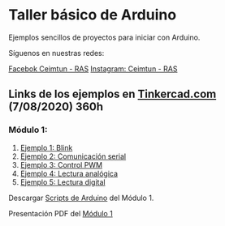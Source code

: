 # Taller básico de Arduino
Ejemplos sencillos de proyectos para iniciar con Arduino.

Síguenos en nuestras redes:

[Facebok Ceimtun - RAS](https://www.facebook.com/RAS.UNAL)
[Instagram: Ceimtun - RAS](https://www.instagram.com/ceimtun/)

## Links de los ejemplos en [Tinkercad.com](https://www.tinkercad.com/)  (7/08/2020) 360h


### Módulo 1:
1. [Ejemplo 1: Blink](https://www.tinkercad.com/things/e0gzRiL9gP1-ejemplo-1-blink/editel?sharecode=VfsZEvGK7lSAhylVN8umNI0ujb6Bc1aLRriTf_xiwok)
2. [Ejemplo 2: Comunicación serial](https://www.tinkercad.com/things/eU47CH3TLI3-ejemplo-2-comunicacion-serial/editel?sharecode=n8EABw9d1vLfa9rWNmNaPARvm42MvWtop-SGD5wHUew)
3. [Ejemplo 3: Control PWM](https://www.tinkercad.com/things/j7FX1q0Dqo7-ejemplo-3-control-pwm/editel?sharecode=m51ic7vbpGdiQJQI2o0EWpuDBCr53fQnIpvFmgYb3pE)
4. [Ejemplo 4: Lectura analógica](https://www.tinkercad.com/things/bWROp4ul4Of-ejemplo-4-lectura-analogica/editel?sharecode=LPkt0VP4Xjky9ANAdw_Kz5cOdbm5uq5nP_TsQqU5gu8)
5. [Ejemplo 5: Lectura digital](https://www.tinkercad.com/things/7rMJkJhs3r6-ejemplo-5-lectura-digital/editel?sharecode=QWedzoom-PfUvoLXCAP8QbyYabFuU9Gh9GIUi17RmRM)

Descargar [Scripts de Arduino](https://github.com/JuliansCastro/Arduino/blob/master/Scripts/Module%201/Module%201.zip?raw=true) del Módulo 1.

Presentación PDF del [Módulo 1](https://github.com/JuliansCastro/Arduino/blob/master/Scripts/Module%201/TallerArduinoM%C3%B3dulo1.pdf)

<!--
### Módulo 2:


1. [Ejemplo 1: Medir temperatura LM35](https://www.tinkercad.com/things/j1Sgh6FL2VY-ejemplo-2-medir-temperatura-lm35/editel?sharecode=OlEugO5BD0KaXN7G01dN20ZLQB6xkToIlc8x4XYxcoI)
2. [Ejemplo 2: Interruptor por luz con LDR](https://www.tinkercad.com/things/8MdZXKl5Wy5-ejemplo-3-interruptor-por-luz-con-ldr/editel?sharecode=PBhHH_ZePjs61tb76Du0z2cDxDqa79N_kU2zb4j024s)
3. [Ejemplo 3: Distancia con HC-SR04](https://www.tinkercad.com/things/4gGyFkM4FIl-ejemplo-4-distancia-con-hc-sr04/editel?sharecode=CRKsnE2sjzw33e-gDzeWsvJTM6euUXlolhk7zb9KfSo)
4. Ejemplo 4: Control de motor con driver L298N
5. Ejemplo 5: Comunicación Bluetooth
Descargar la App (Android) [Serial Bluetooth Terminal](https://play.google.com/store/apps/details?id=de.kai_morich.serial_bluetooth_terminal)

Descargar [Scripts de Arduino](https://github.com/JuliansCastro/Arduino/blob/master/Scripts/Module%202/Module%202.zip?raw=true) del Módulo 2.

Presentación PDF del [Módulo 2](https://github.com/JuliansCastro/Arduino/blob/master/Scripts/Module%202/TallerArduinoM%C3%B3dulo2.pdf)
-->

